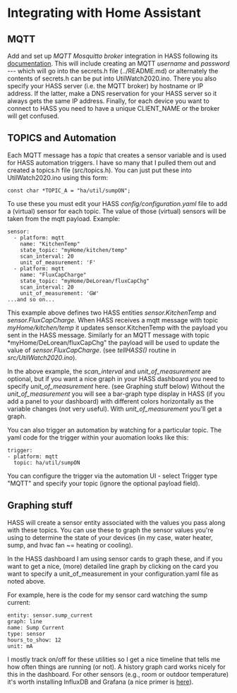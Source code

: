 # Integrating with Home Assistant

## MQTT
Add and set up *MQTT Mosquitto broker* integration in HASS following its
[documentation](https://github.com/home-assistant/hassio-addons/blob/master/mosquitto/DOCS.md).
This will include creating an MQTT *username* and *password* --- which will go into the secrets.h
file (../README.md) or alternately the contents of secrets.h can be put into UtilWatch2020.ino.
There you also specify your HASS server (i.e. the MQTT broker) by
hostname or IP address.  If the latter, make a DNS reservation for your HASS server
so it always gets the same IP address. Finally, for each device you want to connect to HASS
you need to have a unique CLIENT_NAME or the broker will get confused.

## TOPICS and Automation

Each MQTT message has a *topic* that creates a sensor variable and is used for HASS automation triggers.
I have so many that I pulled them out and created a topics.h file (src/topics.h). You can just put these
into UtilWatch2020.ino using this form:

`const char *TOPIC_A = "ha/util/sumpON";`

To use these you must edit your HASS *config/configuration.yaml* file to add a (virtual) sensor for
each topic.  The value of those (virtual) sensors will be taken from the mqtt payload. Example:

```
sensor:                            
  - platform: mqtt                 
    name: "KitchenTemp"           
    state_topic: "myHome/kitchen/temp" 
    scan_interval: 20                
    unit_of_measurement: 'F'     
  - platform: mqtt
    name: "FluxCapCharge"
    state_topic: "myHome/DeLorean/fluxCapChg"
    scan_interval: 20
    unit_of_measurement: 'GW'
...and so on...
```

This example above defines two HASS entities *sensor.KitchenTemp*
and *sensor.FluxCapCharge.*
When HASS receives a mqtt message with topic
*myHome/kitchen/temp* it updates sensor.KitchenTemp
with the payload you sent in the HASS message. Similarly for 
an MQTT message with topic *myHome/DeLorean/fluxCapChg" the payload
will be used to update the value of *sensor.FluxCapCharge*.
(see *tellHASS()* routine in *src/UtilWatch2020.ino*).

In the above example, the *scan_interval* and *unit_of_measurement* are
optional, but if you want a nice graph in your HASS dashboard you
need to specify *unit_of_measurement* here. (see Graphing stuff below)
Without the *unit_of_measurement* you will see a bar-graph type display
in HASS (if you add a panel to your dashboard) with different colors
horizontally as the variable changes (not very
useful).  With *unit_of_measurement* you'll get a graph.

You can also trigger an automation by watching for a particular topic.
The yaml code for the trigger within your auomation looks like this:

```
trigger:
- platform: mqtt
  topic: ha/util/sumpON
```

You can configure the trigger via the automation UI - select Trigger
type "MQTT" and specify your topic (ignore the optional payload field).

## Graphing stuff

HASS will create a sensor entity associated with the values you pass
along with these topics.  You can use these to graph the sensor
values you're using to determine the state of your devices
(in my case, water heater, sump, and hvac fan ~= heating or cooling).

In the HASS dashboard I am using sensor cards to graph these, and if
you want to get a nice, (more) detailed line graph by clicking
on the card you want to specify a unit_of_measurement in your
configuration.yaml file as noted above.

For example, here is the code for my sensor card watching the sump current:

```
entity: sensor.sump_current
graph: line
name: Sump Current
type: sensor
hours_to_show: 12
unit: mA
```

I mostly track on/off for these utilities so I get a nice timeline
that tells me how often things are running (or not).  A history
graph card works nicely for this in the dashboard.  For other sensors (e.g.,
room or outdoor temperature) it's worth installing InfluxDB and Grafana
(a nice primer is
[here](https://www.youtube.com/watch?v=eJ-XE2tsD4U)). 

